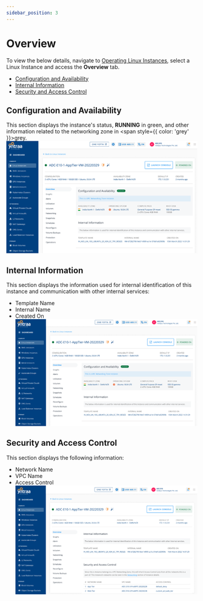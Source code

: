 ```yaml
---
sidebar_position: 3
---
```

# Overview

To view the below details, navigate to [Operating Linux Instances](AboutLinuxInstances.md), select a Linux Instance and access the **Overview** tab.

- [Configuration and Availability](#configuration-and-availability)
- [Internal Information](#internal-information)
- [Security and Access Control](#security-and-access-control)
## Configuration and Availability

This section displays the instance's status, **RUNNING** in <span class="green">green</span>, and other information related to the networking zone in <span style={{ color: 'grey' }}>grey</span>.
![overview](img/overview.png)
## Internal Information
This section displays the information used for internal identification of this instance and communication with other internal services:
- Template Name
- Internal Name
- Created On
![overview](img/overview.png)
## Security and Access Control
This section displays the following information:
- Network Name
- VPC Name
- Access Control
![security](img/security.png)





